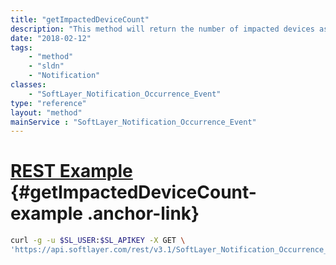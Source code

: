 ```yaml
---
title: "getImpactedDeviceCount"
description: "This method will return the number of impacted devices associated with this event for the current user. "
date: "2018-02-12"
tags:
    - "method"
    - "sldn"
    - "Notification"
classes:
    - "SoftLayer_Notification_Occurrence_Event"
type: "reference"
layout: "method"
mainService : "SoftLayer_Notification_Occurrence_Event"
---
```


# [REST Example](#getImpactedDeviceCount-example) <a href="/article/rest/"><i class="fas fa-question"></i></a> {#getImpactedDeviceCount-example .anchor-link} 
```bash
curl -g -u $SL_USER:$SL_APIKEY -X GET \
'https://api.softlayer.com/rest/v3.1/SoftLayer_Notification_Occurrence_Event/{SoftLayer_Notification_Occurrence_EventID}/getImpactedDeviceCount'
```
